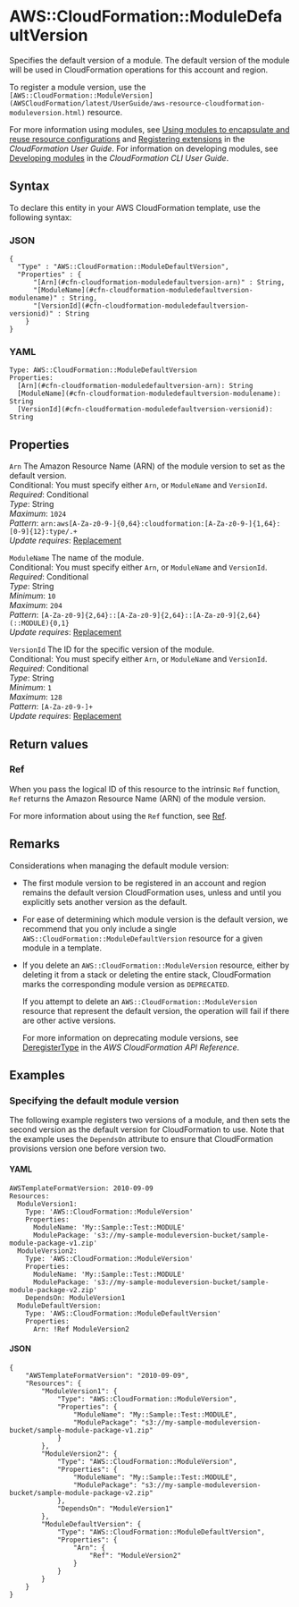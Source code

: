 # AWS::CloudFormation::ModuleDefaultVersion<a name="aws-resource-cloudformation-moduledefaultversion"></a>

Specifies the default version of a module\. The default version of the module will be used in CloudFormation operations for this account and region\.

To register a module version, use the `[AWS::CloudFormation::ModuleVersion](AWSCloudFormation/latest/UserGuide/aws-resource-cloudformation-moduleversion.html)` resource\.

For more information using modules, see [Using modules to encapsulate and reuse resource configurations](https://docs.aws.amazon.com/AWSCloudFormation/latest/UserGuide/modules.html) and [Registering extensions](AWSCloudFormation/latest/UserGuide/registry.html#registry-register) in the *CloudFormation User Guide*\. For information on developing modules, see [Developing modules](https://docs.aws.amazon.com/cloudformation-cli/latest/userguide/modules.html) in the *CloudFormation CLI User Guide*\. 

## Syntax<a name="aws-resource-cloudformation-moduledefaultversion-syntax"></a>

To declare this entity in your AWS CloudFormation template, use the following syntax:

### JSON<a name="aws-resource-cloudformation-moduledefaultversion-syntax.json"></a>

```
{
  "Type" : "AWS::CloudFormation::ModuleDefaultVersion",
  "Properties" : {
      "[Arn](#cfn-cloudformation-moduledefaultversion-arn)" : String,
      "[ModuleName](#cfn-cloudformation-moduledefaultversion-modulename)" : String,
      "[VersionId](#cfn-cloudformation-moduledefaultversion-versionid)" : String
    }
}
```

### YAML<a name="aws-resource-cloudformation-moduledefaultversion-syntax.yaml"></a>

```
Type: AWS::CloudFormation::ModuleDefaultVersion
Properties: 
  [Arn](#cfn-cloudformation-moduledefaultversion-arn): String
  [ModuleName](#cfn-cloudformation-moduledefaultversion-modulename): String
  [VersionId](#cfn-cloudformation-moduledefaultversion-versionid): String
```

## Properties<a name="aws-resource-cloudformation-moduledefaultversion-properties"></a>

`Arn`  <a name="cfn-cloudformation-moduledefaultversion-arn"></a>
The Amazon Resource Name \(ARN\) of the module version to set as the default version\.  
Conditional: You must specify either `Arn`, or `ModuleName` and `VersionId`\.  
*Required*: Conditional  
*Type*: String  
*Maximum*: `1024`  
*Pattern*: `arn:aws[A-Za-z0-9-]{0,64}:cloudformation:[A-Za-z0-9-]{1,64}:[0-9]{12}:type/.+`  
*Update requires*: [Replacement](https://docs.aws.amazon.com/AWSCloudFormation/latest/UserGuide/using-cfn-updating-stacks-update-behaviors.html#update-replacement)

`ModuleName`  <a name="cfn-cloudformation-moduledefaultversion-modulename"></a>
The name of the module\.  
Conditional: You must specify either `Arn`, or `ModuleName` and `VersionId`\.  
*Required*: Conditional  
*Type*: String  
*Minimum*: `10`  
*Maximum*: `204`  
*Pattern*: `[A-Za-z0-9]{2,64}::[A-Za-z0-9]{2,64}::[A-Za-z0-9]{2,64}(::MODULE){0,1}`  
*Update requires*: [Replacement](https://docs.aws.amazon.com/AWSCloudFormation/latest/UserGuide/using-cfn-updating-stacks-update-behaviors.html#update-replacement)

`VersionId`  <a name="cfn-cloudformation-moduledefaultversion-versionid"></a>
The ID for the specific version of the module\.  
Conditional: You must specify either `Arn`, or `ModuleName` and `VersionId`\.  
*Required*: Conditional  
*Type*: String  
*Minimum*: `1`  
*Maximum*: `128`  
*Pattern*: `[A-Za-z0-9-]+`  
*Update requires*: [Replacement](https://docs.aws.amazon.com/AWSCloudFormation/latest/UserGuide/using-cfn-updating-stacks-update-behaviors.html#update-replacement)

## Return values<a name="aws-resource-cloudformation-moduledefaultversion-return-values"></a>

### Ref<a name="aws-resource-cloudformation-moduledefaultversion-return-values-ref"></a>

When you pass the logical ID of this resource to the intrinsic `Ref` function, `Ref` returns the Amazon Resource Name \(ARN\) of the module version\. 

For more information about using the `Ref` function, see [Ref](https://docs.aws.amazon.com/AWSCloudFormation/latest/UserGuide/intrinsic-function-reference-ref.html)\.

## Remarks<a name="aws-resource-cloudformation-moduledefaultversion--remarks"></a>

Considerations when managing the default module version:
+ The first module version to be registered in an account and region remains the default version CloudFormation uses, unless and until you explicitly sets another version as the default\.
+ For ease of determining which module version is the default version, we recommend that you only include a single `AWS::CloudFormation::ModuleDefaultVersion` resource for a given module in a template\.
+ If you delete an `AWS::CloudFormation::ModuleVersion` resource, either by deleting it from a stack or deleting the entire stack, CloudFormation marks the corresponding module version as `DEPRECATED`\.

  If you attempt to delete an `AWS::CloudFormation::ModuleVersion` resource that represent the default version, the operation will fail if there are other active versions\.

  For more information on deprecating module versions, see [DeregisterType](https://docs.aws.amazon.com/AWSCloudFormation/latest/APIReference/API_DeregisterType.html) in the *AWS CloudFormation API Reference*\.

## Examples<a name="aws-resource-cloudformation-moduledefaultversion--examples"></a>

### Specifying the default module version<a name="aws-resource-cloudformation-moduledefaultversion--examples--Specifying_the_default_module_version"></a>

The following example registers two versions of a module, and then sets the second version as the default version for CloudFormation to use\. Note that the example uses the `DependsOn` attribute to ensure that CloudFormation provisions version one before version two\. 

#### YAML<a name="aws-resource-cloudformation-moduledefaultversion--examples--Specifying_the_default_module_version--yaml"></a>

```
AWSTemplateFormatVersion: 2010-09-09
Resources:
  ModuleVersion1:
    Type: 'AWS::CloudFormation::ModuleVersion'
    Properties:
      ModuleName: 'My::Sample::Test::MODULE'
      ModulePackage: 's3://my-sample-moduleversion-bucket/sample-module-package-v1.zip'
  ModuleVersion2:
    Type: 'AWS::CloudFormation::ModuleVersion'
    Properties:
      ModuleName: 'My::Sample::Test::MODULE'
      ModulePackage: 's3://my-sample-moduleversion-bucket/sample-module-package-v2.zip'
    DependsOn: ModuleVersion1
  ModuleDefaultVersion:
    Type: 'AWS::CloudFormation::ModuleDefaultVersion'
    Properties:
      Arn: !Ref ModuleVersion2
```

#### JSON<a name="aws-resource-cloudformation-moduledefaultversion--examples--Specifying_the_default_module_version--json"></a>

```
{
    "AWSTemplateFormatVersion": "2010-09-09",
    "Resources": {
        "ModuleVersion1": {
            "Type": "AWS::CloudFormation::ModuleVersion",
            "Properties": {
                "ModuleName": "My::Sample::Test::MODULE",
                "ModulePackage": "s3://my-sample-moduleversion-bucket/sample-module-package-v1.zip"
            }
        },
        "ModuleVersion2": {
            "Type": "AWS::CloudFormation::ModuleVersion",
            "Properties": {
                "ModuleName": "My::Sample::Test::MODULE",
                "ModulePackage": "s3://my-sample-moduleversion-bucket/sample-module-package-v2.zip"
            },
            "DependsOn": "ModuleVersion1"
        },
        "ModuleDefaultVersion": {
            "Type": "AWS::CloudFormation::ModuleDefaultVersion",
            "Properties": {
                "Arn": {
                    "Ref": "ModuleVersion2"
                }
            }
        }
    }
}
```
